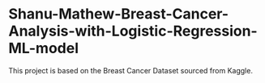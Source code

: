 # Shanu-Mathew-Breast-Cancer-Analysis-with-Logistic-Regression-ML-model
This project is based on the Breast Cancer Dataset sourced from Kaggle.
